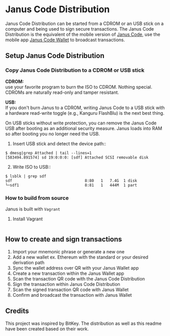 # Janus Code Distribution

Janus Code Distribution can be started from a CDROM or an USB stick on a computer and being used to sign secure transactions. The Janus Code Distribution is the equivalent of the mobile version of [Janus Code](https://github.com/januscod/januscode), use the mobile app [Janus Code Wallet](https://github.com/januscod/Janus-Code-Wallet) to broadcast transactions.

## Setup Janus Code Distribution
### Copy Janus Code Distribution to a CDROM or USB stick

**CDROM:**  
use your favorite program to burn the ISO to CDROM.
Nothing special. CDROMs are naturally read-only and tamper resistant.

**USB:**  
If you don't burn Janus to a CDROM, writing Janus Code to a
USB stick with a hardware read-write toggle (e.g., Kanguru FlashBlu) is
the next best thing.

On USB sticks without write protection, you can remove the Janus Code USB after
booting as an additional security measure. Janus loads into RAM so
after booting you no longer need the USB.

1) Insert USB stick and detect the device path::
```
$ dmesg|grep Attached | tail --lines=1
[583494.891574] sd 19:0:0:0: [sdf] Attached SCSI removable disk
```
2) Write ISO to USB::
```
$ lsblk | grep sdf
sdf                                8:80   1   7.4G  1 disk  
└─sdf1                             8:81   1   444M  1 part 
```

### How to build from source

Janus is built with `Vagrant`

1) Install Vagrant

```
```

## How to create and sign transactions

1) Import your mnemonic phrase or generate a new one
2) Add a new wallet ex. Ethereum with the standard or your desired derivation path
3) Sync the wallet address over QR with your Janus Wallet app
4) Create a new transaction within the Janus Wallet app
5) Scan the transaction QR code with the Janus Code Distribution
6) Sign the transaction within Janus Code Distribution
7) Scan the signed transaction QR code with Janus Wallet
8) Confirm and broadcast the transaction with Janus Wallet

## Credits

This project was inspired by BitKey. The distribution as well as this readme have been created based on their work.
